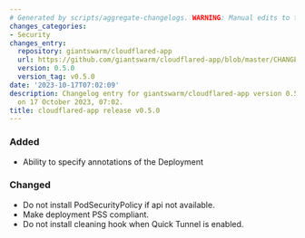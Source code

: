```yaml
---
# Generated by scripts/aggregate-changelogs. WARNING: Manual edits to this files will be overwritten.
changes_categories:
- Security
changes_entry:
  repository: giantswarm/cloudflared-app
  url: https://github.com/giantswarm/cloudflared-app/blob/master/CHANGELOG.md#050---2023-10-17
  version: 0.5.0
  version_tag: v0.5.0
date: '2023-10-17T07:02:09'
description: Changelog entry for giantswarm/cloudflared-app version 0.5.0, published
  on 17 October 2023, 07:02.
title: cloudflared-app release v0.5.0
---
```


### Added
- Ability to specify annotations of the Deployment
### Changed
- Do not install PodSecurityPolicy if api not available.
- Make deployment PSS compliant.
- Do not install cleaning hook when Quick Tunnel is enabled.
